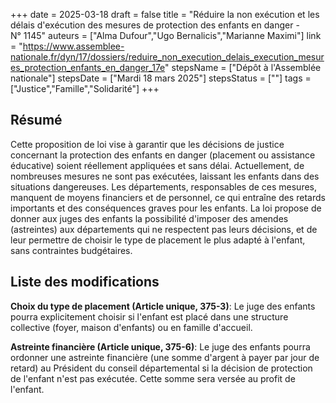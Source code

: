 +++
date = 2025-03-18
draft = false
title = "Réduire la non exécution et les délais d'exécution des mesures de protection des enfants en danger - N° 1145"
auteurs = ["Alma Dufour","Ugo Bernalicis","Marianne Maximi"]
link = "https://www.assemblee-nationale.fr/dyn/17/dossiers/reduire_non_execution_delais_execution_mesures_protection_enfants_en_danger_17e"
stepsName = ["Dépôt à l'Assemblée nationale"]
stepsDate = ["Mardi 18 mars 2025"]
stepsStatus = [""]
tags = ["Justice","Famille","Solidarité"]
+++

## Résumé

Cette proposition de loi vise à garantir que les décisions de justice concernant la protection des enfants en danger (placement ou assistance éducative) soient réellement appliquées et sans délai. Actuellement, de nombreuses mesures ne sont pas exécutées, laissant les enfants dans des situations dangereuses. Les départements, responsables de ces mesures, manquent de moyens financiers et de personnel, ce qui entraîne des retards importants et des conséquences graves pour les enfants. La loi propose de donner aux juges des enfants la possibilité d'imposer des amendes (astreintes) aux départements qui ne respectent pas leurs décisions, et de leur permettre de choisir le type de placement le plus adapté à l'enfant, sans contraintes budgétaires.

## Liste des modifications

**Choix du type de placement (Article unique, 375-3)**: Le juge des enfants pourra explicitement choisir si l'enfant est placé dans une structure collective (foyer, maison d'enfants) ou en famille d'accueil.

**Astreinte financière (Article unique, 375-6)**: Le juge des enfants pourra ordonner une astreinte financière (une somme d'argent à payer par jour de retard) au Président du conseil départemental si la décision de protection de l'enfant n'est pas exécutée. Cette somme sera versée au profit de l'enfant.
